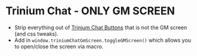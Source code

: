 # Trinium Chat - ONLY GM SCREEN

* Strip everything out of [Trinium Chat Buttons](https://github.com/angometry/trinium-chat-buttons) that is not the GM screen (and css tweaks).
* Add in `window.triniumChatGmScreen.toggleGMScreen()` which allows you to open/close the screen via macro.
